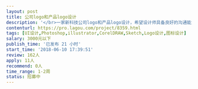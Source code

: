 ```yaml
---                
layout: post       
title: 公司logo和产品logo设计           
description: '</br>一家新科技公司logo和产品logo设计，希望设计师具备良好的沟通能力和契约精神，同时具备突破创新精神，作品能够触碰灵魂，打动人心。</br>'     
contenturl: https://pro.lagou.com/project/8359.html      
tags: [UI设计,Photoshop,illustrator,CorelDRAW,Sketch,Logo设计,图标设计]            
salary: 3000元以下          
publish_time: '已发布 21 小时'         
start_time: '2018-06-10 17:39:51'           
review: 162人                   
apply: 11人                   
recommend: 0人                   
time_range: 1-2周              
status: 招募中                  
---                 
```

